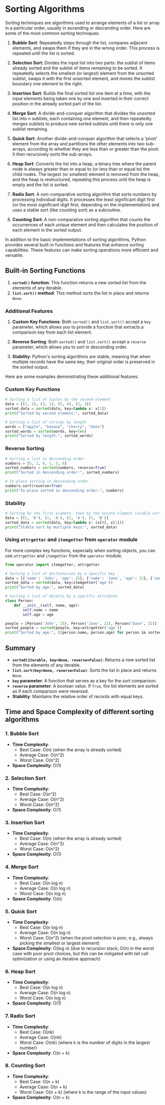 # Sorting Algorithms
Sorting techniques are algorithms used to arrange elements of a list or array in a particular order, usually in ascending or descending order. Here are some of the most common sorting techniques:

1. **Bubble Sort**: Repeatedly steps through the list, compares adjacent elements, and swaps them if they are in the wrong order. This process is repeated until the list is sorted.

2. **Selection Sort**: Divides the input list into two parts: the sublist of items already sorted and the sublist of items remaining to be sorted. It repeatedly selects the smallest (or largest) element from the unsorted sublist, swaps it with the first unsorted element, and moves the sublist boundary one element to the right.

3. **Insertion Sort**: Builds the final sorted list one item at a time, with the input elements being taken one by one and inserted in their correct position in the already sorted part of the list.

4. **Merge Sort**: A divide-and-conquer algorithm that divides the unsorted list into n sublists, each containing one element, and then repeatedly merges sublists to produce new sorted sublists until there is only one sublist remaining.

5. **Quick Sort**: Another divide-and-conquer algorithm that selects a 'pivot' element from the array and partitions the other elements into two sub-arrays, according to whether they are less than or greater than the pivot. It then recursively sorts the sub-arrays.

6. **Heap Sort**: Converts the list into a heap, a binary tree where the parent node is always greater than or equal to (or less than or equal to) the child nodes. The largest (or smallest) element is removed from the heap, and the heap is restructured, repeating this process until the heap is empty and the list is sorted.

7. **Radix Sort**: A non-comparative sorting algorithm that sorts numbers by processing individual digits. It processes the least significant digit first (or the most significant digit first, depending on the implementation) and uses a stable sort (like counting sort) as a subroutine.

8. **Counting Sort**: A non-comparative sorting algorithm that counts the occurrences of each unique element and then calculates the position of each element in the sorted output.

In addition to the basic implementations of sorting algorithms, Python provides several built-in functions and features that enhance sorting capabilities. These features can make sorting operations more efficient and versatile.

## Built-in Sorting Functions

1. **`sorted()` function**: This function returns a new sorted list from the elements of any iterable.
2. **`list.sort()` method**: This method sorts the list in place and returns `None`.

### Additional Features

1. **Custom Key Functions**: Both `sorted()` and `list.sort()` accept a `key` parameter, which allows you to provide a function that extracts a comparison key from each list element.

2. **Reverse Sorting**: Both `sorted()` and `list.sort()` accept a `reverse` parameter, which allows you to sort in descending order.

3. **Stability**: Python's sorting algorithms are stable, meaning that when multiple records have the same key, their original order is preserved in the sorted output.

Here are some examples demonstrating these additional features:

### Custom Key Functions

```python
# Sorting a list of tuples by the second element
data = [(1, 2), (3, 1), (5, 4), (2, 3)]
sorted_data = sorted(data, key=lambda x: x[1])
print("Sorted by second element:", sorted_data)

# Sorting a list of strings by length
words = ["apple", "banana", "cherry", "date"]
sorted_words = sorted(words, key=len)
print("Sorted by length:", sorted_words)
```

### Reverse Sorting

```python
# Sorting a list in descending order
numbers = [5, 2, 9, 1, 5, 6]
sorted_numbers = sorted(numbers, reverse=True)
print("Sorted in descending order:", sorted_numbers)

# In-place sorting in descending order
numbers.sort(reverse=True)
print("In-place sorted in descending order:", numbers)
```

### Stability

```python
# Sorting by the first element, then by the second element (stable sort)
data = [(2, 'B'), (1, 'A'), (2, 'A'), (1, 'B')]
sorted_data = sorted(data, key=lambda x: (x[0], x[1]))
print("Stable sort by multiple keys:", sorted_data)
```

### Using `attrgetter` and `itemgetter` from `operator` module

For more complex key functions, especially when sorting objects, you can use `attrgetter` and `itemgetter` from the `operator` module.

```python
from operator import itemgetter, attrgetter

# Sorting a list of dictionaries by a specific key
data = [{'name': 'John', 'age': 25}, {'name': 'Jane', 'age': 22}, {'name': 'Dave', 'age': 32}]
sorted_data = sorted(data, key=itemgetter('age'))
print("Sorted by age:", sorted_data)

# Sorting a list of objects by a specific attribute
class Person:
    def __init__(self, name, age):
        self.name = name
        self.age = age

people = [Person('John', 25), Person('Jane', 22), Person('Dave', 32)]
sorted_people = sorted(people, key=attrgetter('age'))
print("Sorted by age:", [(person.name, person.age) for person in sorted_people])
```

## Summary

- **`sorted(iterable, key=None, reverse=False)`**: Returns a new sorted list from the elements of any iterable.
- **`list.sort(key=None, reverse=False)`**: Sorts the list in place and returns `None`.
- **`key` parameter**: A function that serves as a key for the sort comparison.
- **`reverse` parameter**: A boolean value. If `True`, the list elements are sorted as if each comparison were reversed.
- **Stability**: Maintains the relative order of records with equal keys.

## Time and Space Complexity of different sorting algorithms

### 1. Bubble Sort
- **Time Complexity**:
  - Best Case: O(n) (when the array is already sorted)
  - Average Case: O(n^2)
  - Worst Case: O(n^2)
- **Space Complexity**: O(1)

### 2. Selection Sort
- **Time Complexity**:
  - Best Case: O(n^2)
  - Average Case: O(n^2)
  - Worst Case: O(n^2)
- **Space Complexity**: O(1)

### 3. Insertion Sort
- **Time Complexity**:
  - Best Case: O(n) (when the array is already sorted)
  - Average Case: O(n^2)
  - Worst Case: O(n^2)
- **Space Complexity**: O(1)

### 4. Merge Sort
- **Time Complexity**:
  - Best Case: O(n log n)
  - Average Case: O(n log n)
  - Worst Case: O(n log n)
- **Space Complexity**: O(n)

### 5. Quick Sort
- **Time Complexity**:
  - Best Case: O(n log n)
  - Average Case: O(n log n)
  - Worst Case: O(n^2) (when the pivot selection is poor, e.g., always picking the smallest or largest element)
- **Space Complexity**: O(log n) (due to recursion stack; O(n) in the worst case with poor pivot choices, but this can be mitigated with tail call optimization or using an iterative approach)

### 6. Heap Sort
- **Time Complexity**:
  - Best Case: O(n log n)
  - Average Case: O(n log n)
  - Worst Case: O(n log n)
- **Space Complexity**: O(1)

### 7. Radix Sort
- **Time Complexity**:
  - Best Case: O(nk)
  - Average Case: O(nk)
  - Worst Case: O(nk) (where k is the number of digits in the largest number)
- **Space Complexity**: O(n + k)

### 8. Counting Sort
- **Time Complexity**:
  - Best Case: O(n + k)
  - Average Case: O(n + k)
  - Worst Case: O(n + k) (where k is the range of the input values)
- **Space Complexity**: O(n + k)

